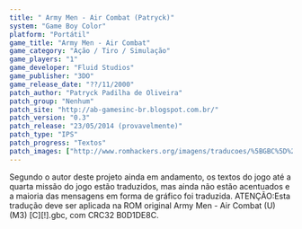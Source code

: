 ```yaml
---
title: " Army Men - Air Combat (Patryck)"
system: "Game Boy Color"
platform: "Portátil"
game_title: "Army Men - Air Combat"
game_category: "Ação / Tiro / Simulação"
game_players: "1"
game_developer: "Fluid Studios"
game_publisher: "3DO"
game_release_date: "??/11/2000"
patch_author: "Patryck Padilha de Oliveira"
patch_group: "Nenhum"
patch_site: "http://ab-gamesinc-br.blogspot.com.br/"
patch_version: "0.3"
patch_release: "23/05/2014 (provavelmente)"
patch_type: "IPS"
patch_progress: "Textos"
patch_images: ["http://www.romhackers.org/imagens/traducoes/%5BGBC%5D%20Army%20Men%20-%20Air%20Combat%20-%20Patryck%20-%201.png","http://www.romhackers.org/imagens/traducoes/%5BGBC%5D%20Army%20Men%20-%20Air%20Combat%20-%20Patryck%20-%202.png","http://www.romhackers.org/imagens/traducoes/%5BGBC%5D%20Army%20Men%20-%20Air%20Combat%20-%20Patryck%20-%203.png"]
---
```

Segundo o autor deste projeto ainda em andamento, os textos do jogo até a quarta missão do jogo estão traduzidos, mas ainda não estão acentuados e a maioria das mensagens em forma de gráfico foi traduzida. ATENÇÃO:Esta tradução deve ser aplicada na ROM original Army Men - Air Combat (U) (M3) [C][!].gbc, com CRC32 B0D1DE8C.
